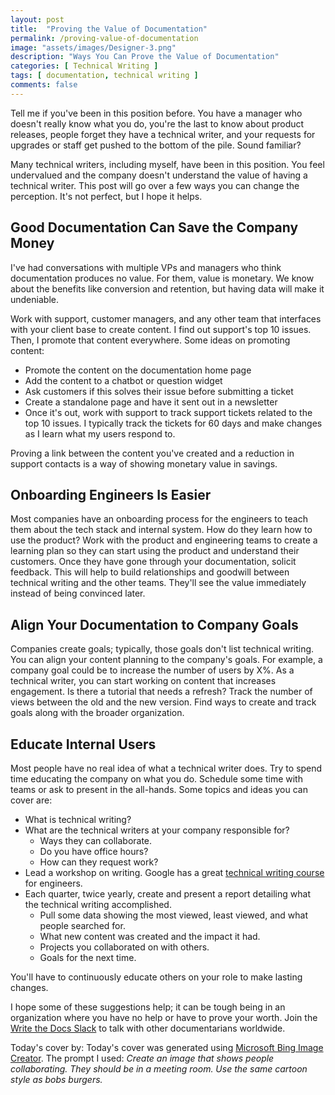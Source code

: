 ```yaml
---
layout: post
title:  "Proving the Value of Documentation"
permalink: /proving-value-of-documentation
image: "assets/images/Designer-3.png"
description: "Ways You Can Prove the Value of Documentation"
categories: [ Technical Writing ]
tags: [ documentation, technical writing ]
comments: false
---
```


Tell me if you've been in this position before. You have a manager who doesn't really know what you do, you're the last to know about product releases, people forget they have a technical writer, and your requests for upgrades or staff get pushed to the bottom of the pile. Sound familiar? 

Many technical writers, including myself, have been in this position. You feel undervalued and the company doesn't understand the value of having a technical writer. This post will go over a few ways you can change the perception. It's not perfect, but I hope it helps.

## Good Documentation Can Save the Company Money

I've had conversations with multiple VPs and managers who think documentation produces no value. For them, value is monetary. We know about the benefits like conversion and retention, but having data will make it undeniable.

Work with support, customer managers, and any other team that interfaces with your client base to create content. I find out support's top 10 issues. Then, I promote that content everywhere. Some ideas on promoting content:

* Promote the content on the documentation home page
* Add the content to a chatbot or question widget
* Ask customers if this solves their issue before submitting a ticket
* Create a standalone page and have it sent out in a newsletter
* Once it's out, work with support to track support tickets related to the top 10 issues. I typically track the tickets for 60 days and make changes as I learn what my users respond to.  

Proving a link between the content you've created and a reduction in support contacts is a way of showing monetary value in savings.

## Onboarding Engineers Is Easier
Most companies have an onboarding process for the engineers to teach them about the tech stack and internal system. How do they learn how to use the product? Work with the product and engineering teams to create a learning plan so they can start using the product and understand their customers. Once they have gone through your documentation, solicit feedback. This will help to build relationships and goodwill between technical writing and the other teams. They'll see the value immediately instead of being convinced later.

## Align Your Documentation to Company Goals

Companies create goals; typically, those goals don't list technical writing. You can align your content planning to the company's goals. For example, a company goal could be to increase the number of users by X%. As a technical writer, you can start working on content that increases engagement. Is there a tutorial that needs a refresh? Track the number of views between the old and the new version. Find ways to create and track goals along with the broader organization.


## Educate Internal Users

Most people have no real idea of what a technical writer does. Try to spend time educating the company on what you do. Schedule some time with teams or ask to present in the all-hands. Some topics and ideas you can cover are:

* What is technical writing?
* What are the technical writers at your company responsible for?
  * Ways they can collaborate.
  * Do you have office hours?
  * How can they request work?
* Lead a workshop on writing. Google has a great [technical writing course](https://developers.google.com/tech-writing/overview) for engineers. 
* Each quarter, twice yearly, create and present a report detailing what the technical writing accomplished.
  * Pull some data showing the most viewed, least viewed, and what people searched for.
  * What new content was created and the impact it had.
  * Projects you collaborated on with others.
  * Goals for the next time.
  
You'll have to continuously educate others on your role to make lasting changes. 


I hope some of these suggestions help; it can be tough being in an organization where you have no help or have to prove your worth. Join the [Write the Docs Slack](https://www.writethedocs.org/slack/) to talk with other documentarians worldwide.

Today's cover by: Today's cover was generated using [Microsoft Bing Image Creator](https://www.bing.com/images/create). The prompt I used: *Create an image that shows people collaborating. They should be in a meeting room. Use the same cartoon style as bobs burgers.*